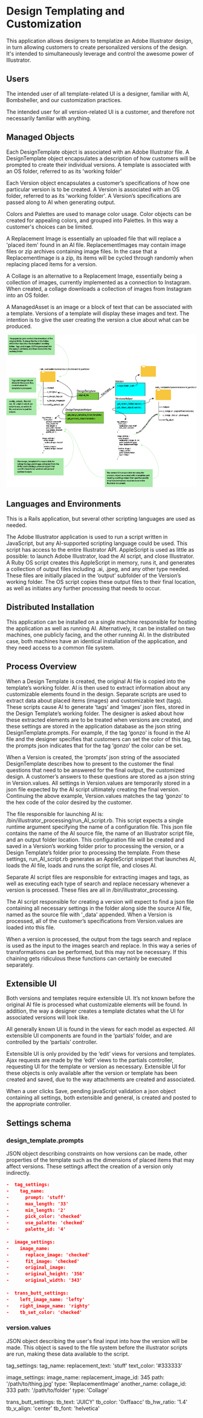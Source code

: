 # Design Templating and Customization

This application allows designers to templatize an Adobe Illustrator design, in turn allowing customers to create personalized versions of the design.  It's intended to simultaneously leverage and control the awesome power of Illustrator.

## Users

The intended user of all template-related UI is a designer, familiar with AI, Bombsheller, and our customization practices.

The intended user for all version-related UI is a customer, and therefore not necessarily familiar with anything.

## Managed Objects

Each DesignTemplate object is associated with an Adobe Illustrator file.  A DesignTemplate object encapsulates a description of how customers will be prompted to create their individual versions.  A template is associated with an OS folder, referred to as its 'working folder'

Each Version object encapsulates a customer’s specifications of how one particular version is to be created.  A Version is associated with an OS folder, referred to as its 'working folder'.  A Version’s specifications are passed along to AI when generating output.

Colors and Palettes are used to manage color usage.  Color objects can be created for appealing colors, and grouped into Palettes. In this way a customer's choices can be limited.

A Replacement Image is essentially an uploaded file that will replace a 'placed item' found in an AI file.  ReplacementImages may contain image files or zip archives containing image files. In the case that a ReplacementImage is a zip, its items will be cycled through randomly when replacing placed items for a version.

A Collage is an alternative to a Replacement Image, essentially being a collection of images, currently implemented as a connection to Instagram.  When created, a collage downloads a collection of images from Instagram into an OS folder.

A ManagedAsset is an image or a block of text that can be associated with a template.  Versions of a template will display these images and text.  The intention is to give the user creating the version a clue about what can be produced.


![alt text]( https://github.com/bttalisman/design_customization/blob/master/diagram.jpg "Diagram")

## Languages and Environments

This is a Rails application, but several other scripting languages are used as needed.

The Adobe Illustrator application is used to run a script written in JavaScript, but any AI-supported scripting language could be used.  This script has access to the entire Illustrator API.  AppleScript is used as little as possible: to launch Adobe Illustrator, load the AI script, and close Illustrator.  A Ruby OS script creates this AppleScript in memory, runs it, and generates a collection of output files including .ai, .jpeg, and any other type needed.  These files are initially placed in the ‘output’ subfolder of the Version’s working folder. The OS script copies these output files to their final location, as well as initiates any further processing that needs to occur.

## Distributed Installation

This application can be installed on a single machine responsible for hosting the application as well as running AI.  Alternatively, it can be installed on two machines, one publicly facing, and the other running AI.  In the distributed case, both machines have an identical installation of the application, and they need access to a common file system.

## Process Overview

When a Design Template is created, the original AI file is copied into the template’s working folder. AI is then used to extract information about any customizable elements found in the design.  Separate scripts are used to extract data about placed items (images) and customizable text (tags).  These scripts cause AI to generate ‘tags’ and ‘images’ json files, stored in the Design Template’s working folder.  The designer is asked about how these extracted elements are to be treated when versions are created, and these settings are stored in the application database as the json string DesignTemplate.prompts.  For example, if the tag ‘gonzo’ is found in the AI file and the designer specifies that customers can set the color of this tag, the prompts json indicates that for the tag ‘gonzo’ the color can be set.

When a Version is created, the ‘prompts’ json string of the associated DesignTemplate describes how to present to the customer the final questions that need to be answered for the final output, the customized design.  A customer’s answers to these questions are stored as a json string in Version.values.  All settings in Version.values are temporarily stored in a json file expected by the AI script ultimately creating the final version.  Continuing the above example, Version.values matches the tag ‘gonzo’ to the hex code of the color desired by the customer.

The file responsible for launching AI is: /bin/illustrator_processing/run_AI_script.rb.  This script expects a single runtime argument specifying the name of a configuration file.  This json file contains the name of the AI source file, the name of an Illustrator script file, and an output folder location.  This configuration file will be created and saved in a Version’s working folder prior to processing the version, or a Design Template’s folder prior to processing the template.  From these settings, run_AI_script.rb generates an AppleScript snippet that launches AI, loads the AI file, loads and runs the script file, and closes AI.

Separate AI script files are responsible for extracting images and tags, as well as executing each type of search and replace necessary whenever a version is processed.  These files are all in /bin/illustrator_processing.

The AI script responsible for creating a version will expect to find a json file containing all necessary settings in the folder along side the source AI file, named as the source file with '\_data' appended.  When a Version is processed, all of the customer’s specifications from Version.values are loaded into this file.

When a version is processed, the output from the tags search and replace is used as the input to the images search and replace.  In this way a series of transformations can be performed, but this may not be necessary.  If this chaining gets ridiculous these functions can certainly be executed separately.

## Extensible UI

Both versions and templates require extensible UI.  It’s not known before the original AI file is processed what customizable elements will be found.  In addition, the way a designer creates a template dictates what the UI for associated versions will look like.  

All generally known UI is found in the views for each model as expected.  All extensible UI components are found in the ‘partials’ folder, and are controlled by the ‘partials’ controller.

Extensible UI is only provided by the ‘edit’ views for versions and templates.  Ajax requests are made by the ‘edit’ views to the partials controller, requesting UI for the template or version as necessary.  Extensible UI for these objects is only available after the version or template has been created and saved, due to the way attachments are created and associated.

When a user clicks Save, pending javaScript validation a json object containing all settings, both extensible and general, is created and posted to the appropriate controller.


## Settings schema

### design_template.prompts

JSON object describing constraints on how versions can be made, other properties of the template such as the dimensions of placed items that may affect versions.  These settings affect the creation of a version only indirectly.

```json
-  tag_settings:
-    tag_name:
-      prompt: 'stuff'
-      max_length: '33'
-      min_length: '2'
-      pick_color: 'checked'
-      use_palette: 'checked'
-      palette_id: '4'

-  image_settings:
-    image_name:
-      replace_image: 'checked'
-      fit_image: 'checked'
-      original_image:
-      original_height: '356'
-      original_width: '343'

-  trans_butt_settings:
-    left_image_name: 'lefty'
-    right_image_name: 'righty'
-    tb_set_color: 'checked'
```

### version.values

JSON object describing the user's final input into how the version will be made.  This object is saved to the file system before the illustrator scripts are run, making these data available to the script.

  tag_settings:
    tag_name:
      replacement_text: 'stuff'
      text_color: '#333333'

  image_settings:
    image_name:
      replacement_image_id: 345
      path: '/path/to/thing.jpg'
      type: 'ReplacementImage'
    another_name:
      collage_id: 333
      path: '/path/to/folder'
      type: 'Collage'

  trans_butt_settings:
    tb_text: 'JUICY'
    tb_color: '0xffaacc'
    tb_hw_ratio: '1.4'
    tb_v_align: 'center'
    tb_font: 'helvetica'
